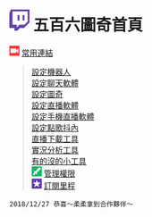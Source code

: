 # ![](Glitch_Purple_RGB.png) 五百六圖奇首頁
![](Broadcasters.png) [常用連結](常用連結.md)  
> [設定機器人](常用連結.md#設定機器人)  
> [設定聊天軟體](常用連結.md#設定聊天軟體)  
> [設定圖奇](常用連結.md#設定圖奇)  
> [設定直播軟體](常用連結.md#設定直播軟體)  
> [設定手機直播軟體](常用連結.md#設定手機直播軟體)  
> [設定點歌抖內](常用連結.md#設定點歌抖內)  
> [直播下載工具](常用連結.md#直播下載工具)  
> [實況分析工具](常用連結.md#實況分析工具)  
> [有的沒的小工具](常用連結.md#有的沒的小工具)  
![](Moderator.png) [管理權限](管理權限.md)  
![](subscriptions.png) [訂閱里程](訂閱里程.md)

    2018/12/27 恭喜～柔柔拿到合作夥伴～
